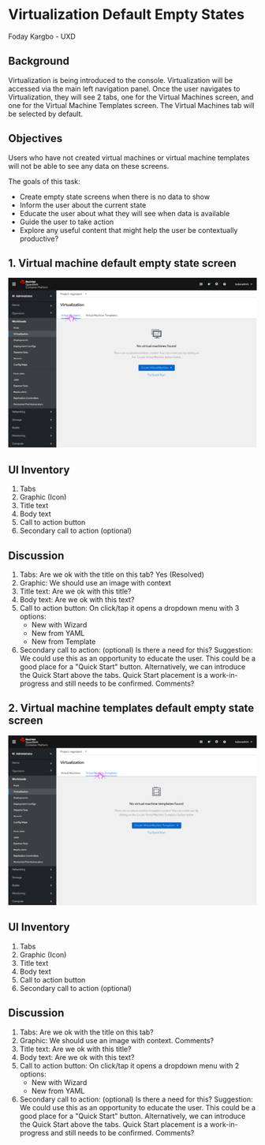 # Virtualization Default Empty States
Foday Kargbo - UXD
## Background
Virtualization is being introduced to the console. Virtualization will be accessed via the main left navigation panel. Once the user navigates to Virtualization, they will see 2 tabs, one for the Virtual Machines screen, and one for the Virtual Machine Templates screen. The Virtual Machines tab will be selected by default.
## Objectives
Users who have not created virtual machines or virtual machine templates will not be able to see any data on these screens. 

The goals of this task:
- Create empty state screens when there is no data to show
- Inform the user about the current state
- Educate the user about what they will see when data is available
- Guide the user to take action
- Explore any useful content that might help the user be contextually productive?
## 1. Virtual machine default empty state screen
![Virtual machines empty state screen](img/virtual-machines-empty-state.png)
## UI Inventory
1. Tabs
2. Graphic (Icon)
3. Title text
4. Body text
5. Call to action button
6. Secondary call to action (optional)

## Discussion
1. Tabs: Are we ok with the title on this tab? Yes (Resolved)
2. Graphic: We should use an image with context 
3. Title text: Are we ok with this title?
4. Body text: Are we ok with this text?
5. Call to action button: On click/tap it opens a dropdown menu with 3 options:
    - New with Wizard
    - New from YAML
    - New from Template
6. Secondary call to action: (optional) Is there a need for this? Suggestion: We could use this as an opportunity to educate the user. This could be a good place for a "Quick Start" button. Alternatively, we can introduce the Quick Start above the tabs. Quick Start placement is a work-in-progress and still needs to be confirmed. Comments?

## 2. Virtual machine templates default empty state screen
![Virtual machine templates empty state screen](img/virtual-machine-templates-empty-state.png)
## UI Inventory
1. Tabs
2. Graphic (Icon)
3. Title text
4. Body text
5. Call to action button
6. Secondary call to action (optional)

## Discussion
1. Tabs: Are we ok with the title on this tab?
2. Graphic: We should use an image with context. Comments? 
3. Title text: Are we ok with this title?
4. Body text: Are we ok with this text?
5. Call to action button: On click/tap it opens a dropdown menu with 2 options:
    - New with Wizard
    - New from YAML
6. Secondary call to action: (optional) Is there a need for this? Suggestion: We could use this as an opportunity to educate the user. This could be a good place for a "Quick Start" button. Alternatively, we can introduce the Quick Start above the tabs. Quick Start placement is a work-in-progress and still needs to be confirmed. Comments?
